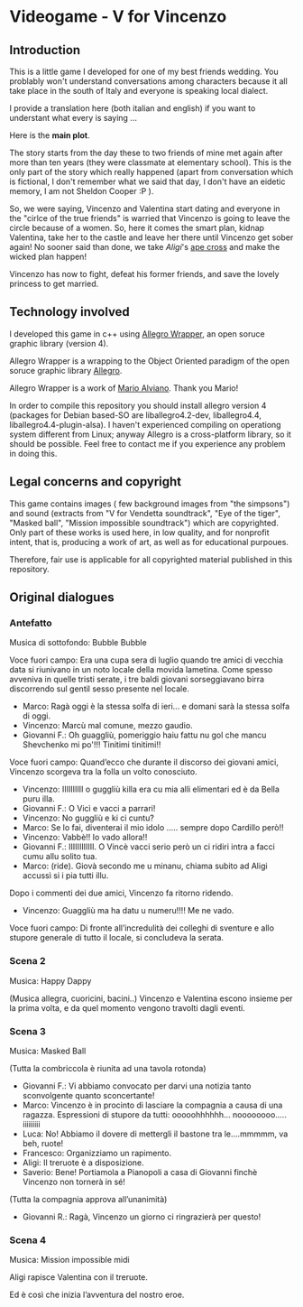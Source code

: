 # Videogame - V for Vincenzo

## Introduction

This is a little game I developed for one of my best friends wedding. You problably won't understand conversations among
characters because it all take place in the south of Italy and everyone is speaking local dialect.

I provide a translation here (both italian and english) if you want to understant what every is saying ... 

Here is the **main plot**.

The story starts from the day these to two friends of mine met again after more than ten years (they were classmate at elementary school). This is the only part of the story which really happened (apart from conversation which is fictional, I don't remember what we said that day, I don't have an eidetic memory, I am not Sheldon Cooper :P ).

So, we were saying, Vincenzo and Valentina start dating and everyone in the "cirlce of the true friends" is warried that Vincenzo is going to leave the circle because of a women. So, here it comes the smart plan, kidnap Valentina, take her to the castle and leave her there until Vincenzo get sober again!
No sooner said than done, we take _Aligi_'s [ape cross](http://en.wikipedia.org/wiki/Piaggio_Ape) and make the wicked plan happen!

Vincenzo has now to fight, defeat his former friends, and save the lovely princess to get married.

## Technology involved

I developed this game in c++ using [Allegro Wrapper](http://alviano.net/2013/05/14/allegro-wrapper/), an open soruce graphic library (version 4).

Allegro Wrapper is a wrapping to the Object Oriented paradigm of the open soruce graphic library [Allegro](https://www.allegro.cc/).

Allegro Wrapper is a work of [Mario Alviano](http://alviano.net/2013/05/14/allegro-wrapper/). Thank you Mario!

In order to compile this repository you should install allegro version 4 (packages for Debian based-SO are
liballegro4.2-dev, liballegro4.4, liballegro4.4-plugin-alsa). I haven't experienced compiling on operationg system different from Linux; anyway Allegro is a cross-platform library, so it should be possible.
Feel free to contact me if you experience any problem in doing this.


## Legal concerns and copyright

This game contains images ( few background images from "the simpsons") and sound (extracts from "V for Vendetta soundtrack", "Eye of the tiger", "Masked ball", "Mission impossible soundtrack") which are copyrighted. Only part of these works is used here, in low quality, and for nonprofit intent, that is, producing a work of art, as well as for educational purpoues.

Therefore, fair use is applicable for all copyrighted material published in this repository.

## Original dialogues


### Antefatto

Musica di sottofondo: Bubble Bubble

Voce fuori campo: Era una cupa sera di luglio quando tre amici di vecchia data si riunivano in un noto locale della movida lametina. Come spesso avveniva in quelle tristi serate, i tre baldi giovani sorseggiavano birra discorrendo sul gentil sesso presente nel locale.

- Marco: Ragà oggi è la stessa solfa di ieri... e domani sarà la stessa solfa di oggi.
- Vincenzo: Marcù mal comune, mezzo gaudio.
- Giovanni F.: Oh guaggliù, pomeriggio haiu fattu nu gol che mancu Shevchenko mi po'!!! Tinitimi tinitimi!!

Voce fuori campo: Quand’ecco che durante il discorso dei giovani amici, Vincenzo scorgeva tra la folla un volto conosciuto.

 - Vincenzo: IIIIIIIIII o guggliù killa era cu mia alli elimentari ed è da Bella puru illa.
 - Giovanni F.: O Vicì e vacci a parrari!
 - Vincenzo: No guggliù e ki ci cuntu?
 - Marco: Se lo fai, diventerai il mio idolo ….. sempre dopo Cardillo però!!
 - Vincenzo: Vabbè!! Io vado allora!!
 - Giovanni F.: IIIIIIIIIIII. O Vincè vacci serio però un ci ridiri intra a facci cumu allu solito tua.
 - Marco: (ride). Giovà secondo me u minanu, chiama subito ad Aligi accussì si i pia tutti illu.

Dopo i commenti dei due amici, Vincenzo fa ritorno ridendo.

 - Vincenzo: Guaggliù ma ha datu u numeru!!!! Me ne vado.

Voce fuori campo: Di fronte all’incredulità dei colleghi di sventure e allo stupore generale di tutto il locale, si concludeva la serata.

### Scena 2

Musica: Happy Dappy

(Musica allegra, cuoricini, bacini..)
Vincenzo e Valentina escono insieme per la prima volta, e da quel momento vengono travolti dagli eventi.

### Scena 3

Musica: Masked Ball

(Tutta la combriccola è riunita ad una tavola rotonda)

 - Giovanni F.: Vi abbiamo convocato per darvi una notizia tanto sconvolgente quanto sconcertante!
 - Marco: Vincenzo è in procinto di lasciare la compagnia a causa di una ragazza.
Espressioni di stupore da tutti: ooooohhhhhh... noooooooo..... iiiiiiiii
 - Luca: No! Abbiamo il dovere di mettergli il bastone tra le....mmmmm, va beh, ruote!
 - Francesco: Organizziamo un rapimento. 
 - Aligi: Il treruote è a disposizione.
 - Saverio: Bene! Portiamola a Pianopoli a casa di Giovanni finchè Vincenzo non tornerà in sé!

(Tutta la compagnia approva all’unanimità)

 - Giovanni R.: Ragà, Vincenzo un giorno ci ringrazierà per questo!

### Scena 4

Musica: Mission impossible midi

Aligi rapisce Valentina con il treruote.

Ed è così che inizia l’avventura del nostro eroe.
